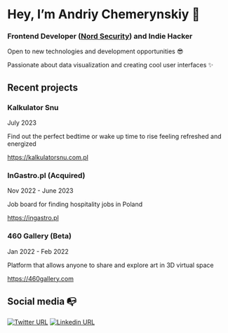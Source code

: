 # Hey, I’m Andriy Chemerynskiy 👋 

### Frontend Developer ([Nord Security](https://nordsecurity.com/)) and Indie Hacker

Open to new technologies and development opportunities 😎

Passionate about data visualization and creating cool user interfaces ✨

## Recent projects

### Kalkulator Snu
July 2023

Find out the perfect bedtime or wake up time to rise feeling refreshed and energized

https://kalkulatorsnu.com.pl

### InGastro.pl (Acquired)
Nov 2022 - June 2023

Job board for finding hospitality jobs in Poland

https://ingastro.pl

### 460 Gallery (Beta)
Jan 2022 - Feb 2022

Platform that allows anyone to share and explore art in 3D virtual space

https://460gallery.com

## Social media :mailbox_with_no_mail:

[![Twitter URL](https://img.shields.io/twitter/url?color=%231DA1F2&label=follow&logo=twitter&logoColor=%231DA1F2&style=flat-square&url=https%3A%2F%2Fwww.reddit.com%2Fuser%2FFatChicken277)](https://twitter.com/andrewchmr)
[![Linkedin URL](https://img.shields.io/twitter/url?color=%230072b1&label=connect&logo=linkedin&logoColor=%230072b1&style=flat-square&url=https%3A%2F%2Fwww.linkedin.com%2Fin%2Falejandro-ramirez-ciceros%2F)](https://www.linkedin.com/in/andriy-chemerynskiy/)
